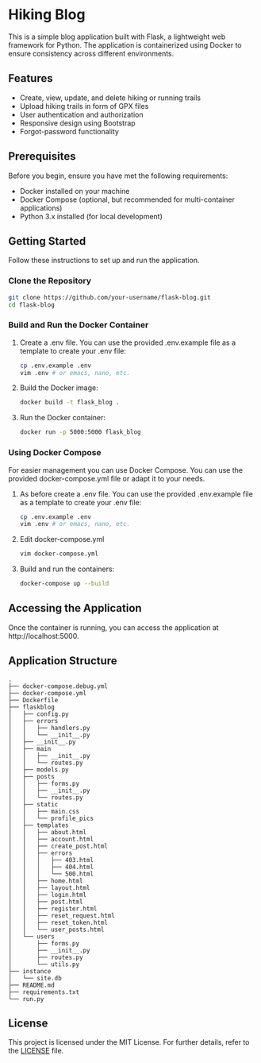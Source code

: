# Hiking Blog

This is a simple blog application built with Flask, a lightweight web framework for Python. The application is containerized using Docker to ensure consistency across different environments.

## Features

- Create, view, update, and delete hiking or running trails
- Upload hiking trails in form of GPX files
- User authentication and authorization
- Responsive design using Bootstrap
- Forgot-password functionality

## Prerequisites

Before you begin, ensure you have met the following requirements:

- Docker installed on your machine
- Docker Compose (optional, but recommended for multi-container applications)
- Python 3.x installed (for local development)

## Getting Started

Follow these instructions to set up and run the application.

### Clone the Repository

```bash
git clone https://github.com/your-username/flask-blog.git
cd flask-blog
```

### Build and Run the Docker Container

1. Create a .env file. You can use the provided .env.example file as a   template to create your .env file:
    ```bash
    cp .env.example .env
    vim .env # or emacs, nano, etc.
    ```

2. Build the Docker image:

    ```bash
    docker build -t flask_blog .
    ```

3. Run the Docker container:

    ```bash
    docker run -p 5000:5000 flask_blog
    ```

### Using Docker Compose

For easier management you can use Docker Compose. You can use the provided docker-compose.yml file or adapt it to your needs.

1. As before create a .env file. You can use the provided .env.example file as a   template to create your .env file:
   
    ```bash
    cp .env.example .env
    vim .env # or emacs, nano, etc.
    ```

2. Edit docker-compose.yml
   
   ```bash
   vim docker-compose.yml
   ```

3. Build and run the containers:

    ```bash
    docker-compose up --build
    ```

## Accessing the Application

Once the container is running, you can access the application at http://localhost:5000.

## Application Structure

```
.
├── docker-compose.debug.yml
├── docker-compose.yml
├── Dockerfile
├── flaskblog
│   ├── config.py
│   ├── errors
│   │   ├── handlers.py
│   │   └── __init__.py
│   ├── __init__.py
│   ├── main
│   │   ├── __init__.py
│   │   └── routes.py
│   ├── models.py
│   ├── posts
│   │   ├── forms.py
│   │   ├── __init__.py
│   │   └── routes.py
│   ├── static
│   │   ├── main.css
│   │   └── profile_pics
│   ├── templates
│   │   ├── about.html
│   │   ├── account.html
│   │   ├── create_post.html
│   │   ├── errors
│   │   │   ├── 403.html
│   │   │   ├── 404.html
│   │   │   └── 500.html
│   │   ├── home.html
│   │   ├── layout.html
│   │   ├── login.html
│   │   ├── post.html
│   │   ├── register.html
│   │   ├── reset_request.html
│   │   ├── reset_token.html
│   │   └── user_posts.html
│   └── users
│       ├── forms.py
│       ├── __init__.py
│       ├── routes.py
│       └── utils.py
├── instance
│   └── site.db
├── README.md
├── requirements.txt
└── run.py
```

## License

This project is licensed under the MIT License. For further details, refer to the [LICENSE](LICENSE) file.
